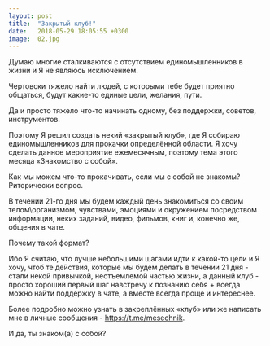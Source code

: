 ```yaml
---
layout: post
title:  "Закрытый клуб!"
date:   2018-05-29 18:05:55 +0300
image:  02.jpg
---
```

Думаю многие сталкиваются с отсутствием единомышленников в жизни и Я не являюсь исключением.


Чертовски тяжело найти людей, с которыми тебе будет приятно общаться, будут какие-то единые цели, желания, пути.
⠀

Да и просто тяжело что-то начинать одному, без поддержки, советов, инструментов.
⠀

Поэтому Я решил создать некий «закрытый клуб», где Я собираю единомышленников для прокачки определённой области. Я хочу сделать данное мероприятие ежемесячным, поэтому тема этого месяца «Знакомство с собой».
⠀

Как мы можем что-то прокачивать, если мы с собой не знакомы? Риторически вопрос.
⠀

В течении 21-го дня мы будем каждый день знакомиться со своим телом\организмом, чувствами, эмоциями и окружением посредством информации, неких заданий, видео, фильмов, книг и, конечно же, общения в чате.
⠀

Почему такой формат?
⠀

Ибо Я считаю, что лучше небольшими шагами идти к какой-то цели и Я хочу, чтоб те действия, которые мы будем делать в течении 21 дня - стали некой привычкой, неотъемлемой частью жизни, а данный клуб - просто хороший первый шаг навстречу к познанию себя + всегда можно найти поддержку в чате, а вместе всегда проще и интереснее.
⠀

Более подробно можно узнать в закреплённых «клуб» или же написать мне в личные сообщения - https://t.me/mesechnik.
⠀

И да, ты знаком(а) с собой?
